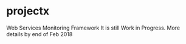 # projectx
Web Services Monitoring Framework
It is still Work in Progress. More details by end of Feb 2018
